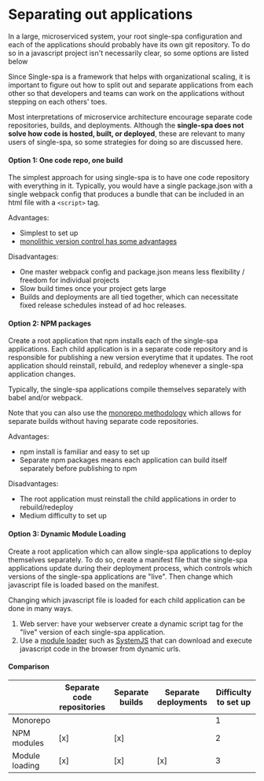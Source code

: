 # Separating out applications

In a large, microserviced system, your root single-spa configuration and each of the applications
should probably have its own git repository. To do so in a javascript project isn't necessarily clear,
so some options are listed below

Since Single-spa is a framework that helps with organizational scaling, it is
important to figure out how to split out and separate applications from each other
so that developers and teams can work on the applications without stepping on each others' toes.

Most interpretations of microservice architecture encourage separate code repositories, builds, and
deployments. Although the **single-spa does not solve how code is hosted, built, or deployed**,
these are relevant to many users of single-spa, so some strategies for doing so are discussed here.

#### Option 1: One code repo, one build

The simplest approach for using single-spa is to have one code repository with everything in it.
Typically, you would have a single package.json with a single webpack config that produces a bundle
that can be included in an html file with a `<script>` tag.

Advantages:
- Simplest to set up
- [monolithic version control has some advantages](https://danluu.com/monorepo/)

Disadvantages:
- One master webpack config and package.json means less flexibility / freedom for individual projects
- Slow build times once your project gets large
- Builds and deployments are all tied together, which can necessitate fixed release schedules instead of ad hoc releases.

#### Option 2: NPM packages

Create a root application that npm installs each of the single-spa applications. Each child application
is in a separate code repository and is responsible for publishing a new version everytime that it updates.
The root application should reinstall, rebuild, and redeploy whenever a single-spa application changes.

Typically, the single-spa applications compile themselves separately with babel and/or webpack.

Note that you can also use the [monorepo methodology](https://medium.com/netscape/the-case-for-monorepos-907c1361708a) which
allows for separate builds without having separate code repositories.

Advantages:
- npm install is familiar and easy to set up
- Separate npm packages means each application can build itself separately before publishing to npm

Disadvantages:
- The root application must reinstall the child applications in order to rebuild/redeploy
- Medium difficulty to set up

#### Option 3: Dynamic Module Loading

Create a root application which can allow single-spa applications to deploy themselves separately. To do so,
create a manifest file that the single-spa applications update during their deployment process, which controls
which versions of the single-spa applications are "live". Then change which javascript file is loaded based on the manifest.

Changing which javascript file is loaded for each child application can be done in many ways.
1) Web server: have your webserver create a dynamic script tag for the "live" version of each single-spa application.
2) Use a [module loader](https://www.jvandemo.com/a-10-minute-primer-to-javascript-modules-module-formats-module-loaders-and-module-bundlers/)
   such as [SystemJS](https://github.com/systemjs/systemjs) that can download and execute javascript code in the browser
   from dynamic urls.

#### Comparison
|                | Separate code repositories | Separate builds | Separate deployments | Difficulty to set up
| -------------- | -------------------------- | --------------- | -------------------- | --------------------
| Monorepo       |                            |                 |                      |           1
| NPM modules    |            [x]             |       [x]       |                      |           2
| Module loading |            [x]             |       [x]       |          [x]         |           3
